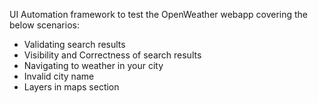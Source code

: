UI Automation framework to test the OpenWeather webapp covering the below scenarios:
- Validating search results
- Visibility and Correctness of search results
- Navigating to weather in your city
- Invalid city name
- Layers in maps section
